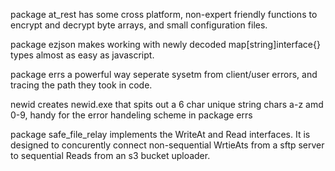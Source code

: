 package at_rest has some cross platform, non-expert friendly functions to encrypt and decrypt byte arrays, and small configuration files.

package ezjson makes working with newly decoded map[string]interface{} types almost as easy as javascript.

package errs a powerful way seperate sysetm from client/user errors, and tracing the path they took in code.

newid creates newid.exe that spits out a 6 char unique string chars a-z amd 0-9, handy for the error handeling scheme in package errs

package safe_file_relay implements the WriteAt and Read interfaces.  It is designed to concurently connect non-sequential WrtieAts from a sftp server to sequential Reads from an s3 bucket uploader.